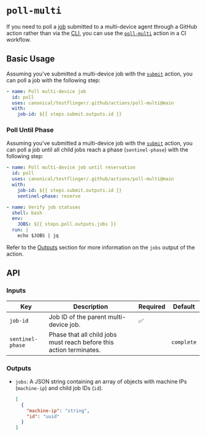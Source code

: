 # `poll-multi`

If you need to poll a [job] submitted to a multi-device agent through a GitHub
action rather than via the [CLI][cli], you can use the
[`poll-multi`][poll-multi-action] action in a CI workflow.

## Basic Usage

Assuming you've submitted a multi-device job with the [`submit`][submit-action]
action, you can poll a job with the following step:

```yaml
- name: Poll multi-device job
  id: poll
  uses: canonical/testflinger/.github/actions/poll-multi@main
  with:
    job-id: ${{ steps.submit.outputs.id }}
```

### Poll Until Phase

Assuming you've submitted a multi-device job with the [`submit`][submit-action]
action, you can poll a job until all child jobs reach a phase (`sentinel-phase`)
with the following step:

```yaml
- name: Poll multi-device job until reservation
  id: poll
  uses: canonical/testflinger/.github/actions/poll-multi@main
  with:
    job-id: ${{ steps.submit.outputs.id }}
    sentinel-phase: reserve

- name: Verify job statuses
  shell: bash
  env:
    JOBS: ${{ steps.poll.outputs.jobs }}
  run: |
    echo $JOBS | jq
```

Refer to the [Outputs](#outputs) section for more information on the `jobs`
output of the action.

## API

### Inputs

| Key              | Description                                                         | Required           | Default    |
| ---------------- | ------------------------------------------------------------------- | ------------------ | ---------- |
| `job-id`         | Job ID of the parent multi-device job.                              | :white_check_mark: |            |
| `sentinel-phase` | Phase that all child jobs must reach before this action terminates. |                    | `complete` |

### Outputs

- `jobs`: A JSON string containing an array of objects with machine IPs
  (`machine-ip`) and child job IDs (`id`).

  ```json
  [
    {
      "machine-ip": "string",
      "id": "uuid"
    }
  ]
  ```

[job]: https://canonical-testflinger.readthedocs-hosted.com/en/latest/reference/job-schema.html
[cli]: ../../../cli/
[poll-multi-action]: action.yaml
[submit-action]: ../submit/
